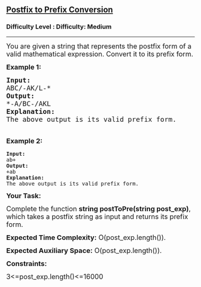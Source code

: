 <h2><a href="https://www.geeksforgeeks.org/problems/postfix-to-prefix-conversion/1">Postfix to Prefix Conversion</a></h2><h3>Difficulty Level : Difficulty: Medium</h3><hr><div class="problems_problem_content__Xm_eO"><p dir="ltr"><span style="font-size: 18px;">You are given a string that represents the postfix form of a valid mathematical expression. Convert it to its prefix form.</span></p>
<p dir="ltr"><span style="font-size: 18px;"><strong>Example 1:</strong></span></p>
<pre><span style="font-size: 18px;"><strong>Input:</strong> 
ABC/-AK/L-*
<strong>Output: </strong>
*-A/BC-/AKL
<strong>Explanation:</strong> 
The above output is its valid prefix form.<br><br></span></pre>
<p dir="ltr" style="font-family: -apple-system, BlinkMacSystemFont, 'Segoe UI', Roboto, Oxygen, Ubuntu, Cantarell, 'Open Sans', 'Helvetica Neue', sans-serif; font-size: medium; white-space: normal;"><span style="font-size: 18px;"><strong>Example 2:</strong></span></p>
<pre><strong>Input:</strong> 
ab+
<strong>Output: </strong>
+ab
<strong>Explanation:</strong> 
The above output is its valid prefix form.</pre>
<p dir="ltr"><span style="font-size: 18px;"><strong>Your Task:</strong></span></p>
<p dir="ltr"><span style="font-size: 18px;">Complete the function <strong>string postToPre(string post_exp)</strong>, which takes a postfix string as input and returns its prefix form.</span></p>
<p dir="ltr"><span style="font-size: 18px;"><strong>Expected Time Complexity:</strong> O(</span><span style="font-size: 18px;">post_exp.length()</span><span style="font-size: 18px;">).</span></p>
<p dir="ltr"><span style="font-size: 18px;"><strong>Expected Auxiliary Space:</strong> O(</span><span style="font-size: 18px;">post_exp.length()</span><span style="font-size: 18px;">).</span></p>
<p dir="ltr"><span style="font-size: 18px;"><strong>Constraints:</strong></span></p>
<p dir="ltr"><span style="font-size: 18px;">3&lt;=post_exp.length()&lt;=16000</span></p></div>